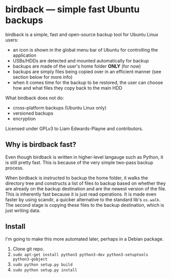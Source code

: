 birdback — simple fast Ubuntu backups
=====================================

birdback is a simple, fast and open-source backup tool for Ubuntu Linux users:
 - an icon is shown in the global menu bar of Ubuntu for controlling the application
 - USBs/HDDs are detected and mounted automatically for backup
 - backups are made of the user's home folder **ONLY** (for now)
 - backups are simply files being copied over in an efficient manner (see section below for more info)
 - when it comes time for the backup to be restored, the user can choose how and what files they copy back to the main HDD
 
What birdback does not do:
 - cross-platform backups (Ubuntu Linux only)
 - versioned backups
 - encryption

Licensed under GPLv3 to Liam Edwards-Playne and contributors.

## Why is birdback fast?
Even though birdback is written in higher-level langauge such as Python, it is still pretty fast. This is because of the very simple two-pass backup process.

When birdback is instructed to backup the home folder, it walks the directory tree and constructs a list of files to backup based on whether they are already on the backup destination and are the newest version of the file. This is inherently fast because it is just read operations. It is made even faster by using scandir, a quicker alternative to the standard lib's `os.walk`. 
The second stage is copying these files to the backup destination, which is just writing data.

## Install
I'm going to make this more automated later, perhaps in a Debian package.

 1. Clone git repo.
 2. `sudo apt-get install python3 python3-dev python3-setuptools python3-gobject`
 3. `sudo python setup.py build`
 4. `sudo python setup.py install`
